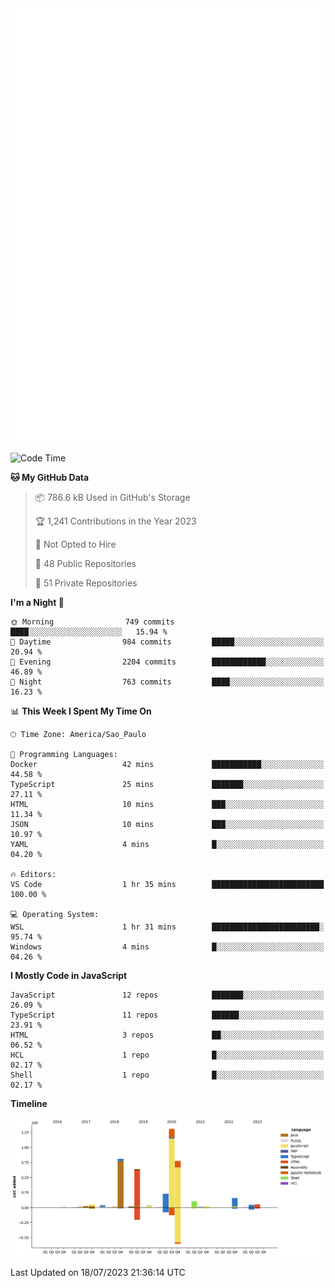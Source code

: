 <img src="github-metrics.svg">


<!--START_SECTION:waka-->
![Code Time](http://img.shields.io/badge/Code%20Time-3%2C152%20hrs%2046%20mins-blue)

**🐱 My GitHub Data** 

> 📦 786.6 kB Used in GitHub's Storage 
 > 
> 🏆 1,241 Contributions in the Year 2023
 > 
> 🚫 Not Opted to Hire
 > 
> 📜 48 Public Repositories 
 > 
> 🔑 51 Private Repositories 
 > 
**I'm a Night 🦉** 

```text
🌞 Morning                749 commits         ████░░░░░░░░░░░░░░░░░░░░░   15.94 % 
🌆 Daytime                984 commits         █████░░░░░░░░░░░░░░░░░░░░   20.94 % 
🌃 Evening                2204 commits        ████████████░░░░░░░░░░░░░   46.89 % 
🌙 Night                  763 commits         ████░░░░░░░░░░░░░░░░░░░░░   16.23 % 
```


📊 **This Week I Spent My Time On** 

```text
🕑︎ Time Zone: America/Sao_Paulo

💬 Programming Languages: 
Docker                   42 mins             ███████████░░░░░░░░░░░░░░   44.58 % 
TypeScript               25 mins             ███████░░░░░░░░░░░░░░░░░░   27.11 % 
HTML                     10 mins             ███░░░░░░░░░░░░░░░░░░░░░░   11.34 % 
JSON                     10 mins             ███░░░░░░░░░░░░░░░░░░░░░░   10.97 % 
YAML                     4 mins              █░░░░░░░░░░░░░░░░░░░░░░░░   04.20 % 

🔥 Editors: 
VS Code                  1 hr 35 mins        █████████████████████████   100.00 % 

💻 Operating System: 
WSL                      1 hr 31 mins        ████████████████████████░   95.74 % 
Windows                  4 mins              █░░░░░░░░░░░░░░░░░░░░░░░░   04.26 % 
```

**I Mostly Code in JavaScript** 

```text
JavaScript               12 repos            ███████░░░░░░░░░░░░░░░░░░   26.09 % 
TypeScript               11 repos            ██████░░░░░░░░░░░░░░░░░░░   23.91 % 
HTML                     3 repos             ██░░░░░░░░░░░░░░░░░░░░░░░   06.52 % 
HCL                      1 repo              █░░░░░░░░░░░░░░░░░░░░░░░░   02.17 % 
Shell                    1 repo              █░░░░░░░░░░░░░░░░░░░░░░░░   02.17 % 
```



**Timeline**

![Lines of Code chart](https://raw.githubusercontent.com/tiagoboeing/tiagoboeing/master/assets/bar_graph.png)


 Last Updated on 18/07/2023 21:36:14 UTC
<!--END_SECTION:waka-->
